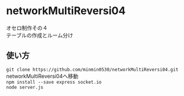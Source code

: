 # networkMultiReversi04
オセロ制作その４  
テーブルの作成とルーム分け  
## 使い方
```git clone https://github.com/minmin0530/networkMultiReversi04.git ```  
networkMultiReversi04へ移動  
```npm install --save express socket.io ```  
```node server.js ```
